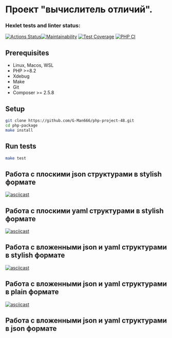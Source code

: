 # Проект "вычислитель отличий".

### Hexlet tests and linter status:
[![Actions Status](https://github.com/G-Man666/php-project-48/actions/workflows/hexlet-check.yml/badge.svg)](https://github.com/G-Man666/php-project-48/actions)[![Maintainability](https://api.codeclimate.com/v1/badges/d9e8f23626b70f6d4bb3/maintainability)](https://codeclimate.com/github/G-Man666/php-project-48/maintainability)
[![Test Coverage](https://api.codeclimate.com/v1/badges/d9e8f23626b70f6d4bb3/test_coverage)](https://codeclimate.com/github/G-Man666/php-project-48/test_coverage)
[![PHP CI](https://github.com/G-Man666/php-project-48/actions/workflows/workflow.yml/badge.svg)](https://github.com/G-Man666/php-project-48/actions/workflows/workflow.yml)

## Prerequisites

* Linux, Macos, WSL
* PHP >=8.2
* Xdebug
* Make
* Git
* Composer >= 2.5.8
  
## Setup

```bash
git clone https://github.com/G-Man666/php-project-48.git
cd php-package
make install
```


## Run tests

```sh
make test
```

## Работа с плоскими json структурами в stylish формате
[![asciicast](https://asciinema.org/a/ykkIOirUEaJ1bXpCHkXJdcqL1.png)](https://asciinema.org/a/ykkIOirUEaJ1bXpCHkXJdcqL1)

## Работа с плоскими yaml структурами в stylish формате
[![asciicast](https://asciinema.org/a/ZOokea5ENNiF5IPRcHNhXMUNO.png)](https://asciinema.org/a/ZOokea5ENNiF5IPRcHNhXMUNO)

## Работа с вложенными json и yaml структурами в stylish формате
[![asciicast](https://asciinema.org/a/JguIgDwWnYud3r5n09jrWhlka.png)](https://asciinema.org/a/JguIgDwWnYud3r5n09jrWhlka)

## Работа с вложенными json и yaml структурами в plain формате
[![asciicast](https://asciinema.org/a/uMKj7dFynmkOTk1KDqSNIaakf.png)](https://asciinema.org/a/uMKj7dFynmkOTk1KDqSNIaakf)

## Работа с вложенными json и yaml структурами в json формате
